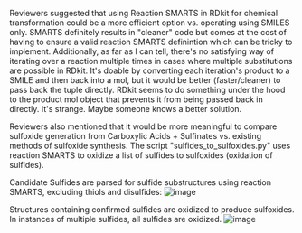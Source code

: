 Reviewers suggested that using Reaction SMARTS in RDkit for chemical transformation could be a more efficient option vs. operating using SMILES only. SMARTS definitely results in "cleaner" code but comes at the cost of having to ensure a valid reaction SMARTS definintion which can be tricky to implement. Additionally, as far as I can tell, there's no satisfying way of iterating over a reaction multiple times in cases where multiple substitutions are possible in RDkit. It's doable by converting each iteration's product to a SMILE and then back into a mol, but it would be better (faster/cleaner) to pass back the tuple directly. RDkit seems to do something under the hood to the product mol object that prevents it from being passed back in directly. It's strange. Maybe someone knows a better solution. 

Reviewers also mentioned that it would be more meaningful to compare sulfoxide generation from Carboxylic Acids + Sulfinates vs. existing methods of sulfoxide synthesis.
The script "sulfides_to_sulfoxides.py" uses reaction SMARTS to oxidize a list of sulfides to sulfoxides (oxidation of sulfides). 

Candidate Sulfides are parsed for sulfide substructures using reaction SMARTS, excluding thiols and disulfides:
![image](https://user-images.githubusercontent.com/49004818/183739427-1ca2b405-fba6-4b90-9f9b-4ca54d4dab9f.png)

Structures containing confirmed sulfides are oxidized to produce sulfoxides. In instances of multiple sulfides, all sulfides are oxidized.
![image](https://user-images.githubusercontent.com/49004818/183739652-40d0051e-482a-40e0-b9b0-a86b55901084.png)
